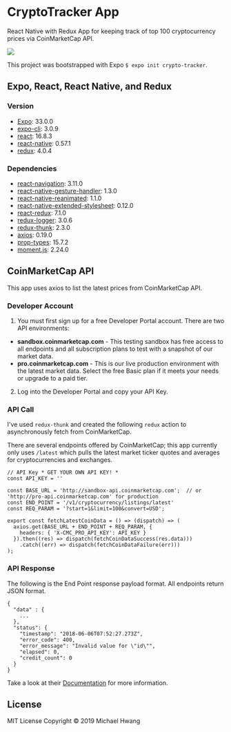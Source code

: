 # CryptoTracker App
React Native with Redux App for keeping track of top 100 cryptocurrency prices via CoinMarketCap API.

![](example.gif)

This project was bootstrapped with Expo `$ expo init crypto-tracker`.

## Expo, React, React Native, and Redux
### Version
* [Expo](https://github.com/expo/expo): 33.0.0
* [expo-cli](https://github.com/expo/expo-cli): 3.0.9
* [react](https://github.com/facebook/react): 16.8.3
* [react-native](https://github.com/facebook/react-native): 0.57.1
* [redux](https://github.com/reduxjs/redux): 4.0.4

### Dependencies
* [react-navigation](https://github.com/react-navigation/react-navigation): 3.11.0
* [react-native-gesture-handler](https://github.com/kmagiera/react-native-gesture-handler): 1.3.0
* [react-native-reanimated](https://github.com/kmagiera/react-native-reanimated): 1.1.0
* [react-native-extended-stylesheet](https://github.com/vitalets/react-native-extended-stylesheet): 0.12.0
* [react-redux](https://github.com/reduxjs/react-redux): 7.1.0
* [redux-logger](https://github.com/LogRocket/redux-logger): 3.0.6
* [redux-thunk](https://github.com/reduxjs/redux-thunk): 2.3.0
* [axios](https://github.com/axios/axios): 0.19.0
* [prop-types](https://github.com/facebook/prop-types): 15.7.2
* [moment.js](https://github.com/moment/moment): 2.24.0

## CoinMarketCap API
This app uses axios to list the latest prices from CoinMarketCap API.

### Developer Account
1. You must first sign up for a free Developer Portal account. There are two API environments:

- **sandbox.coinmarketcap.com** - This testing sandbox has free access to all endpoints and all subscription plans to test with a snapshot of our market data.
- **pro.coinmarketcap.com** - This is our live production environment with the latest market data. Select the free Basic plan if it meets your needs or upgrade to a paid tier.

2. Log into the Developer Portal and copy your API Key.

### API Call
I've used `redux-thunk` and created the following `redux` action to asynchronously fetch from CoinMarketCap.

There are several endpoints offered by CoinMarketCap; this app currently only uses `/latest` which pulls the latest market ticker quotes and averages for cryptocurrencies and exchanges.

```
// API Key * GET YOUR OWN API KEY! *
const API_KEY = ''

const BASE_URL = 'http://sandbox-api.coinmarketcap.com';  // or 'http://pro-api.coinmarketcap.com' for production
const END_POINT = '/v1/cryptocurrency/listings/latest'
const REQ_PARAM = '?start=1&limit=100&convert=USD';

export const fetchLatestCoinData = () => (dispatch) => (
  axios.get(BASE_URL + END_POINT + REQ_PARAM, {
    headers: { 'X-CMC_PRO_API_KEY': API_KEY }
  }).then((res) => dispatch(fetchCoinDataSuccess(res.data)))
    .catch((err) => dispatch(fetchCoinDataFailure(err)))
);
```

### API Response
The following is the End Point response payload format. All endpoints return JSON format.

```
{
  "data" : {
    ...
  },
  "status": {
    "timestamp": "2018-06-06T07:52:27.273Z",
    "error_code": 400,
    "error_message": "Invalid value for \"id\"",
    "elapsed": 0,
    "credit_count": 0
  }
}
```

Take a look at their [Documentation](https://coinmarketcap.com/api/documentation/v1/#operation/getV1CryptocurrencyListingsLatest) for more information.

## License
MIT License Copyright © 2019 Michael Hwang
